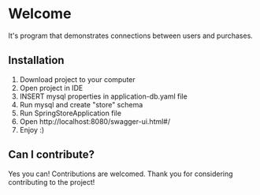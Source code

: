 # Welcome
It's program that demonstrates connections between users and purchases.
## Installation
1. Download project to your computer
2. Open project in IDE
3. INSERT mysql properties in application-db.yaml file
4. Run mysql and create "store" schema
5. Run SpringStoreApplication file
6. Open http://localhost:8080/swagger-ui.html#/
7. Enjoy :) 

## Can I contribute?

Yes you can!  Contributions are welcomed. Thank you for considering contributing to the project!
